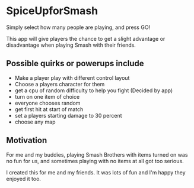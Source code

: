 # SpiceUpforSmash
Simply select how many people are playing, and press GO!  
   
This app will give players the chance to get a slight advantage or disadvantage when playing Smash with their friends.  

## Possible quirks or powerups include  
- Make a player play with different control layout  
- Choose a players character for them  
- get a cpu of random difficulty to help you fight (Decided by app)  
- turn on one item of choice  
- everyone chooses random  
- get first hit at start of match  
- set a players starting damage to 30 percent  
- choose any map  

## Motivation
For me and my buddies, playing Smash Brothers with items turned on was no fun for us, and sometimes playing with no items at all got too serious.  

I created this for me and my friends. It was lots of fun and I'm happy they enjoyed it too.  
